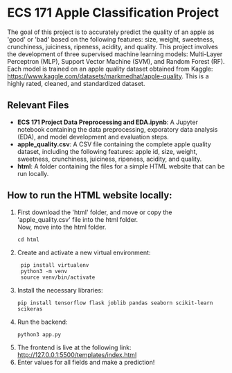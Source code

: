 # ECS 171 Apple Classification Project

The goal of this project is to accurately predict the quality of an apple as 'good' or 'bad' based on the following features: size, weight, sweetness, crunchiness, juiciness, ripeness, acidity, and quality. This project involves the development of three supervised machine learning models: Multi-Layer Perceptron (MLP), Support Vector Machine (SVM), and Random Forest (RF). Each model is trained on an apple quality dataset obtained from Kaggle: <https://www.kaggle.com/datasets/markmedhat/apple-quality>. This is a highly rated, cleaned, and standardized dataset.

## Relevant Files
- **ECS 171 Project Data Preprocessing and EDA.ipynb**: A Jupyter notebook containing the data preprocessing, exporatory data analysis (EDA), and model development and evaluation steps.
- **apple_quality.csv**: A CSV file containing the complete apple quality dataset, including the following features: apple id, size, weight, sweetness, crunchiness, juiciness, ripeness, acidity, and quality.
- **html**: A folder containing the files for a simple HTML website that can be run locally.

## How to run the HTML website locally:
1. First download the 'html' folder, and move or copy the 'apple_quality.csv' file into the html folder. <br>
Now, move into the html folder.
   ```(bash)
   cd html
3. Create and activate a new virtual environment:
    ```(bash)
     pip install virtualenv
     python3 -m venv
     source venv/bin/activate
    ```
3. Install the necessary libraries:
   ```(bash)
   pip install tensorflow flask joblib pandas seaborn scikit-learn scikeras
   ```
4. Run the backend:
   ```(bash)
   python3 app.py
5. The frontend is live at the following link: <br>
    <http://127.0.0.1:5500/templates/index.html>
6. Enter values for all fields and make a prediction!
